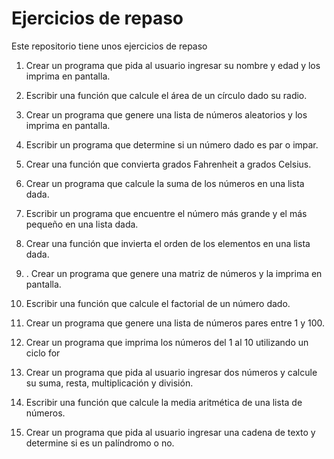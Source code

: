 # Ejercicios de repaso
Este repositorio tiene unos ejercicios de repaso

1. Crear un programa que pida al usuario ingresar su nombre y edad y los imprima en pantalla.

2. Escribir una función que calcule el área de un círculo dado su radio.

3. Crear un programa que genere una lista de números aleatorios y los imprima en pantalla.

4. Escribir un programa que determine si un número dado es par o impar.

5. Crear una función que convierta grados Fahrenheit a grados Celsius.

6. Crear un programa que calcule la suma de los números en una lista dada.

7. Escribir un programa que encuentre el número más grande y el más pequeño en una lista dada.

8. Crear una función que invierta el orden de los elementos en una lista dada.

9. . Crear un programa que genere una matriz de números y la imprima en pantalla.

10.  Escribir una función que calcule el factorial de un número dado.

11. Crear un programa que genere una lista de números pares entre 1 y 100.

12. Crear un programa que imprima los números del 1 al 10 utilizando un ciclo for

13. Crear un programa que pida al usuario ingresar dos números y calcule su suma, resta, multiplicación y
división.

14.  Escribir una función que calcule la media aritmética de una lista de números.

15.  Crear un programa que pida al usuario ingresar una cadena de texto y determine si es un palíndromo o no.


